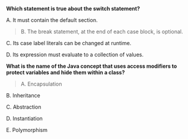 <b>Which statement is true about the switch statement?
</b>

A. It must contain the default section.

> B. The break statement, at the end of each case block, is optional.

C. Its case label literals can be changed at runtime.

D. Its expression must evaluate to a collection of values.

<b>What is the name of the Java concept that uses access modifiers to protect variables and hide them within a class?</b>

> A. Encapsulation

B. Inheritance

C. Abstraction

D. Instantiation

E. Polymorphism

<b></b>